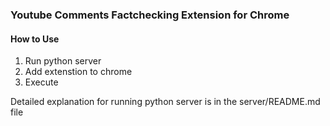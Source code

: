 ### Youtube Comments Factchecking Extension for Chrome

#### How to Use

1. Run python server
2. Add extenstion to chrome
3. Execute

Detailed explanation for running python server is in the server/README.md file
